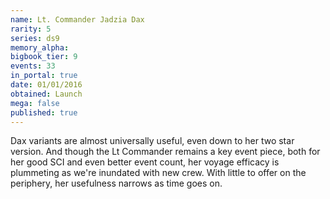 ```yaml
---
name: Lt. Commander Jadzia Dax
rarity: 5
series: ds9
memory_alpha:
bigbook_tier: 9
events: 33
in_portal: true
date: 01/01/2016
obtained: Launch
mega: false
published: true
---
```


Dax variants are almost universally useful, even down to her two star version. And though the Lt Commander remains a key event piece, both for her good SCI and even better event count, her voyage efficacy is plummeting as we're inundated with new crew. With little to offer on the periphery, her usefulness narrows as time goes on.
